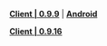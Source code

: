 **[Client | 0.9.9](https://d3ln624mszu7ty.cloudfront.net/client_app/pc_cb3/GenshinImpact_0.9.9.zip)**
| **[Android](https://d3ln624mszu7ty.cloudfront.net/client_app/FinalClosedBeta/GenshinImpact.apk)**

**[Client | 0.9.16](https://d3ln624mszu7ty.cloudfront.net/client_app/pc_beta/a61ad04040790a091d771aab7b9b32ae/GenshinImpact_beta0.9.16.zip)**
